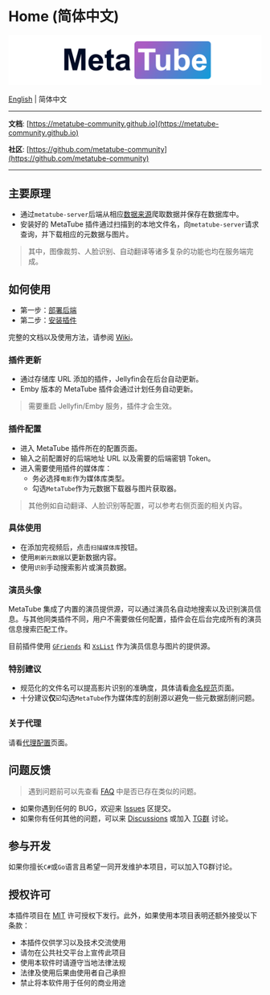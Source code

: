 # Home (简体中文)

![Plugin Banner](images/banner.png)

[English](README.md) | 简体中文

-----

**文档**: [https://metatube-community.github.io](https://metatube-community.github.io)

**社区**: [https://github.com/metatube-community](https://github.com/metatube-community)

-----

## 主要原理

- 通过`metatube-server`后端从相应[数据来源](./wiki/metadata-providers.md)爬取数据并保存在数据库中。
- 安装好的 MetaTube 插件通过扫描到的本地文件名，向`metatube-server`请求查询，并下载相应的元数据与图片。

> 其中，图像裁剪、人脸识别、自动翻译等诸多复杂的功能也均在服务端完成。

## 如何使用

- 第一步：[部署后端](./wiki/server-deployment.md)
- 第二步：[安装插件](./wiki/plugin-installation.md)

完整的文档以及使用方法，请参阅 [Wiki](./wiki/README.md)。

### 插件更新

- 通过存储库 URL 添加的插件，Jellyfin会在后台自动更新。
- Emby 版本的 MetaTube 插件会通过计划任务自动更新。

> 需要重启 Jellyfin/Emby 服务，插件才会生效。

### 插件配置

- 进入 MetaTube 插件所在的配置页面。
- 输入之前配置好的后端地址 URL 以及需要的后端密钥 Token。
- 进入需要使用插件的媒体库：
  - 务必选择`电影`作为媒体库类型。
  - 勾选`MetaTube`作为元数据下载器与图片获取器。

> 其他例如自动翻译、人脸识别等配置，可以参考右侧页面的相关内容。

### 具体使用

- 在添加完视频后，点击`扫描媒体库`按钮。
- 使用`刷新元数据`以更新数据内容。
- 使用`识别`手动搜索影片或演员数据。

### 演员头像

MetaTube 集成了内置的演员提供源，可以通过演员名自动地搜索以及识别演员信息。与其他同类插件不同，用户不需要做任何配置，插件会在后台完成所有的演员信息搜索匹配工作。

目前插件使用 [`GFriends`](https://github.com/xinxin8816/gfriends) 和 [`XsList`](https://xslist.org/zh) 作为演员信息与图片的提供源。

### 特别建议

- 规范化的文件名可以提高影片识别的准确度，具体请看[命名规范](./wiki/naming-rules.md)页面。
- 十分建议**仅**☑️勾选`MetaTube`作为媒体库的刮削源以避免一些元数据刮削问题。

### 关于代理

请看[代理配置](./wiki/proxy-configuration.md)页面。

## 问题反馈

> 遇到问题前可以先查看 [FAQ](./faq.md) 中是否已存在类似的问题。

- 如果你遇到任何的 BUG，欢迎来 [Issues](https://github.com/metatube-community/jellyfin-plugin-metatube/issues) 区提交。
- 如果你有任何其他的问题，可以来 [Discussions](https://github.com/metatube-community/jellyfin-plugin-metatube/discussions) 或加入 [TG群](https://t.me/MetaTubePlugin) 讨论。

<!-- ## 效果预览

[预览仅供参考](./previews/)。 -->

## 参与开发

如果你擅长`C#`或`Go`语言且希望一同开发维护本项目，可以加入TG群讨论。

## 授权许可

本插件项目在 [MIT](https://github.com/metatube-community/jellyfin-plugin-metatube/blob/main/LICENSE) 许可授权下发行。此外，如果使用本项目表明还额外接受以下条款：

- 本插件仅供学习以及技术交流使用
- 请勿在公共社交平台上宣传此项目
- 使用本软件时请遵守当地法律法规
- 法律及使用后果由使用者自己承担
- 禁止将本软件用于任何的商业用途
